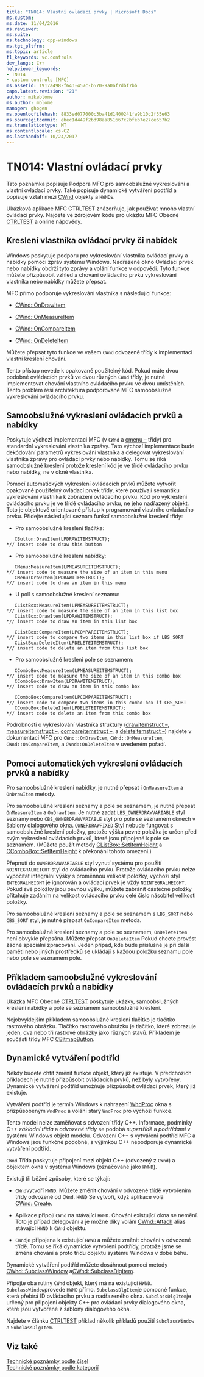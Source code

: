 ```yaml
---
title: "TN014: Vlastní ovládací prvky | Microsoft Docs"
ms.custom: 
ms.date: 11/04/2016
ms.reviewer: 
ms.suite: 
ms.technology: cpp-windows
ms.tgt_pltfrm: 
ms.topic: article
f1_keywords: vc.controls
dev_langs: C++
helpviewer_keywords:
- TN014
- custom controls [MFC]
ms.assetid: 1917a498-f643-457c-b570-9a0af7dbf7bb
caps.latest.revision: "21"
author: mikeblome
ms.author: mblome
manager: ghogen
ms.openlocfilehash: 8833ed077000c3ba41d1400241fa9b10c2f35e63
ms.sourcegitcommit: ebec1d449f2bd98aa851667c2bfeb7e27ce657b2
ms.translationtype: MT
ms.contentlocale: cs-CZ
ms.lasthandoff: 10/24/2017
---
```

# <a name="tn014-custom-controls"></a>TN014: Vlastní ovládací prvky
Tato poznámka popisuje Podpora MFC pro samoobslužné vykreslování a vlastní ovládací prvky. Také popisuje dynamické vytváření podtříd a popisuje vztah mezi [CWnd](../mfc/reference/cwnd-class.md) objekty a `HWND`s.  
  
 Ukázková aplikace MFC CTRLTEST znázorňuje, jak používat mnoho vlastní ovládací prvky. Najdete ve zdrojovém kódu pro ukázku MFC Obecné [CTRLTEST](../visual-cpp-samples.md) a online nápovědy.  
  
## <a name="owner-draw-controlsmenus"></a>Kreslení vlastníka ovládací prvky či nabídek  
 Windows poskytuje podporu pro vykreslování vlastníka ovládací prvky a nabídky pomocí zpráv systému Windows. Nadřazené okno Ovládací prvek nebo nabídky obdrží tyto zprávy a volání funkce v odpovědi. Tyto funkce můžete přizpůsobit vzhled a chování ovládacího prvku vykreslování vlastníka nebo nabídky můžete přepsat.  
  
 MFC přímo podporuje vykreslování vlastníka s následující funkce:  
  
- [CWnd::OnDrawItem](../mfc/reference/cwnd-class.md#ondrawitem)  
  
- [CWnd::OnMeasureItem](../mfc/reference/cwnd-class.md#onmeasureitem)  
  
- [CWnd::OnCompareItem](../mfc/reference/cwnd-class.md#oncompareitem)  
  
- [CWnd::OnDeleteItem](../mfc/reference/cwnd-class.md#ondeleteitem)  
  
 Můžete přepsat tyto funkce ve vašem `CWnd` odvozené třídy k implementaci vlastní kreslení chování.  
  
 Tento přístup nevede k opakovaně použitelný kód. Pokud máte dvou podobné ovládacích prvků ve dvou různých `CWnd` třídy, je nutné implementovat chování vlastního ovládacího prvku ve dvou umístěních. Tento problém řeší architektura podporované MFC samoobslužné vykreslování ovládacího prvku.  
  
## <a name="self-draw-controls-and-menus"></a>Samoobslužné vykreslení ovládacích prvků a nabídky  
 Poskytuje výchozí implementaci MFC (v `CWnd` a [cmenu –](../mfc/reference/cmenu-class.md) třídy) pro standardní vykreslování vlastníka zprávy. Tato výchozí implementace bude dekódování parametrů vykreslování vlastníka a delegovat vykreslování vlastníka zprávy pro ovládací prvky nebo nabídky. Tomu se říká samoobslužné kreslení protože kreslení kód je ve třídě ovládacího prvku nebo nabídky, ne v okně vlastníka.  
  
 Pomocí automatických vykreslení ovládacích prvků můžete vytvořit opakovaně použitelný ovládací prvek třídy, které používají sémantiku vykreslování vlastníka k zobrazení ovládacího prvku. Kód pro vykreslení ovládacího prvku je ve třídě ovládacího prvku, ne jeho nadřazený objekt. Toto je objektově orientované přístup k programování vlastního ovládacího prvku. Přidejte následující seznam funkcí samoobslužné kreslení třídy:  
  
-   Pro samoobslužné kreslení tlačítka:  
  
 ```  
    CButton:DrawItem(LPDRAWITEMSTRUCT);
*// insert code to draw this button  
 ```  
  
-   Pro samoobslužné kreslení nabídky:  
  
 ```  
    CMenu:MeasureItem(LPMEASUREITEMSTRUCT);
*// insert code to measure the size of an item in this menu  
    CMenu:DrawItem(LPDRAWITEMSTRUCT);
*// insert code to draw an item in this menu  
 ```  
  
-   U polí s samoobslužné kreslení seznamu:  
  
 ```  
    CListBox:MeasureItem(LPMEASUREITEMSTRUCT);
*// insert code to measure the size of an item in this list box  
    CListBox:DrawItem(LPDRAWITEMSTRUCT);
*// insert code to draw an item in this list box  
 
    CListBox:CompareItem(LPCOMPAREITEMSTRUCT);
*// insert code to compare two items in this list box if LBS_SORT  
    CListBox:DeleteItem(LPDELETEITEMSTRUCT);
*// insert code to delete an item from this list box  
 ```  
  
-   Pro samoobslužné kreslení pole se seznamem:  
  
 ```  
    CComboBox:MeasureItem(LPMEASUREITEMSTRUCT);
*// insert code to measure the size of an item in this combo box  
    CComboBox:DrawItem(LPDRAWITEMSTRUCT);
*// insert code to draw an item in this combo box  
 
    CComboBox:CompareItem(LPCOMPAREITEMSTRUCT);
*// insert code to compare two items in this combo box if CBS_SORT  
    CComboBox:DeleteItem(LPDELETEITEMSTRUCT);
*// insert code to delete an item from this combo box  
 ```  
  
 Podrobnosti o vykreslování vlastníka struktury ([drawitemstruct –](../mfc/reference/drawitemstruct-structure.md), [measureitemstruct –](../mfc/reference/measureitemstruct-structure.md), [compareitemstruct –](../mfc/reference/compareitemstruct-structure.md), a [deleteitemstruct –](../mfc/reference/deleteitemstruct-structure.md)) najdete v dokumentaci MFC pro `CWnd::OnDrawItem`, `CWnd::OnMeasureItem`, `CWnd::OnCompareItem`, a `CWnd::OnDeleteItem` v uvedeném pořadí.  
  
## <a name="using-self-draw-controls-and-menus"></a>Pomocí automatických vykreslení ovládacích prvků a nabídky  
 Pro samoobslužné kreslení nabídky, je nutné přepsat i `OnMeasureItem` a `OnDrawItem` metody.  
  
 Pro samoobslužné kreslení seznamy a pole se seznamem, je nutné přepsat `OnMeasureItem` a `OnDrawItem`. Je nutné zadat `LBS_OWNERDRAWVARIABLE` styl seznamy nebo `CBS_OWNERDRAWVARIABLE` styl pro pole se seznamem oknech v šablony dialogového okna. `OWNERDRAWFIXED` Styl nebude fungovat s samoobslužné kreslení položky, protože výška pevné položka je určen před svým vykreslení ovládacích prvků, které jsou připojené k pole se seznamem. (Můžete použít metody [CListBox::SetItemHeight](../mfc/reference/clistbox-class.md#setitemheight) a [CComboBox::SetItemHeight](../mfc/reference/ccombobox-class.md#setitemheight) k překonání tohoto omezení.)  
  
 Přepnutí do `OWNERDRAWVARIABLE` styl vynutí systému pro použití `NOINTEGRALHEIGHT` styl do ovládacího prvku. Protože ovládacího prvku nelze vypočítat integrální výšky s proměnnou velikost položky, výchozí styl `INTEGRALHEIGHT` je ignorován a ovládací prvek je vždy `NOINTEGRALHEIGHT`. Pokud své položky jsou pevnou výšku, můžete zabránit částečné položky přitahuje zadáním na velikost ovládacího prvku celé číslo násobitel velikosti položky.  
  
 Pro samoobslužné kreslení seznamy a pole se seznamem s `LBS_SORT` nebo `CBS_SORT` styl, je nutné přepsat `OnCompareItem` metoda.  
  
 Pro samoobslužné kreslení seznamy a pole se seznamem, `OnDeleteItem` není obvykle přepsána. Můžete přepsat `OnDeleteItem` Pokud chcete provést žádné speciální zpracování. Jeden případ, kde bude příslušné je při další paměti nebo jiných prostředků se ukládají s každou položku seznamu pole nebo pole se seznamem pole.  
  
## <a name="examples-of-self-drawing-controls-and-menus"></a>Příkladem samoobslužné vykreslování ovládacích prvků a nabídky  
 Ukázka MFC Obecné [CTRLTEST](../visual-cpp-samples.md) poskytuje ukázky, samoobslužných kreslení nabídky a pole se seznamem samoobslužné kreslení.  
  
 Nejobvyklejším příkladem samoobslužné kreslení tlačítko je tlačítko rastrového obrázku. Tlačítko rastrového obrázku je tlačítko, které zobrazuje jeden, dva nebo tři rastrové obrázky jako různých stavů. Příkladem je součástí třídy MFC [CBitmapButton](../mfc/reference/cbitmapbutton-class.md).  
  
## <a name="dynamic-subclassing"></a>Dynamické vytváření podtříd  
 Někdy budete chtít změnit funkce objekt, který již existuje. V předchozích příkladech je nutné přizpůsobit ovládacích prvků, než byly vytvořeny. Dynamické vytváření podtříd umožňuje přizpůsobit ovládací prvek, který již existuje.  
  
 Vytváření podtříd je termín Windows k nahrazení [WndProc](http://msdn.microsoft.com/en-us/94ba8ffa-3c36-46d4-ac74-9bd10b1ffd26) okna s přizpůsobeným `WndProc` a volání starý `WndProc` pro výchozí funkce.  
  
 Tento model nelze zaměňovat s odvození třídy C++. Informace, podmínky C++ *základní třída* a *odvozené třídy* se podobá *supertřídě* a *podtřídami* v systému Windows objekt modelu. Odvození C++ s vytváření podtříd MFC a Windows jsou funkčně podobné, s výjimkou C++ nepodporuje dynamické vytváření podtříd.  
  
 `CWnd` Třída poskytuje připojení mezi objekt C++ (odvozený z `CWnd`) a objektem okna v systému Windows (označované jako `HWND`).  
  
 Existují tři běžné způsoby, které se týkají:  
  
- `CWnd`vytvoří `HWND`. Můžete změnit chování v odvozené třídě vytvořením třídy odvozené od `CWnd`. `HWND` Se vytvoří, když aplikace volá [CWnd::Create](../mfc/reference/cwnd-class.md#create).  
  
-   Aplikace připojí `CWnd` na stávající `HWND`. Chování existující okna se nemění. Toto je případ delegování a je možné díky volání [CWnd::Attach](../mfc/reference/cwnd-class.md#attach) alias stávající `HWND` k `CWnd` objektu.  
  
- `CWnd`je připojena k existující `HWND` a můžete změnit chování v odvozené třídě. Tomu se říká dynamické vytvoření podtřídy, protože jsme se změna chování a proto třídu objektu systému Windows v době běhu.  
  
 Dynamické vytváření podtříd můžete dosáhnout pomocí metody [CWnd::SubclassWindow](../mfc/reference/cwnd-class.md#subclasswindow) a[CWnd::SubclassDlgItem](../mfc/reference/cwnd-class.md#subclassdlgitem).  
  
 Připojte oba rutiny `CWnd` objekt, který má na existující `HWND`. `SubclassWindow`provede `HWND` přímo. `SubclassDlgItem`je pomocné funkce, která přebírá ID ovládacího prvku a nadřazeného okna. `SubclassDlgItem`je určený pro připojení objekty C++ pro ovládací prvky dialogového okna, které jsou vytvořené z šablony dialogového okna.  
  
 Najdete v článku [CTRLTEST](../visual-cpp-samples.md) příklad několik příkladů použití `SubclassWindow` a `SubclassDlgItem`.  
  
## <a name="see-also"></a>Viz také  
 [Technické poznámky podle čísel](../mfc/technical-notes-by-number.md)   
 [Technické poznámky podle kategorií](../mfc/technical-notes-by-category.md)

